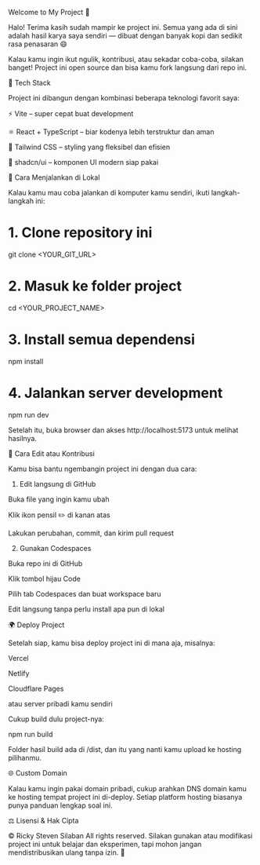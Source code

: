 Welcome to My Project 👋

Halo! Terima kasih sudah mampir ke project ini.
Semua yang ada di sini adalah hasil karya saya sendiri — dibuat dengan banyak kopi dan sedikit rasa penasaran 😄

Kalau kamu ingin ikut ngulik, kontribusi, atau sekadar coba-coba, silakan banget!
Project ini open source dan bisa kamu fork langsung dari repo ini.

🧩 Tech Stack

Project ini dibangun dengan kombinasi beberapa teknologi favorit saya:

⚡ Vite – super cepat buat development

⚛️ React + TypeScript – biar kodenya lebih terstruktur dan aman

🎨 Tailwind CSS – styling yang fleksibel dan efisien

🧱 shadcn/ui – komponen UI modern siap pakai

🚀 Cara Menjalankan di Lokal

Kalau kamu mau coba jalankan di komputer kamu sendiri, ikuti langkah-langkah ini:

# 1. Clone repository ini
git clone <YOUR_GIT_URL>

# 2. Masuk ke folder project
cd <YOUR_PROJECT_NAME>

# 3. Install semua dependensi
npm install

# 4. Jalankan server development
npm run dev


Setelah itu, buka browser dan akses http://localhost:5173 untuk melihat hasilnya.

🧠 Cara Edit atau Kontribusi

Kamu bisa bantu ngembangin project ini dengan dua cara:

1. Edit langsung di GitHub

Buka file yang ingin kamu ubah

Klik ikon pensil ✏️ di kanan atas

Lakukan perubahan, commit, dan kirim pull request

2. Gunakan Codespaces

Buka repo ini di GitHub

Klik tombol hijau Code

Pilih tab Codespaces dan buat workspace baru

Edit langsung tanpa perlu install apa pun di lokal

🌍 Deploy Project

Setelah siap, kamu bisa deploy project ini di mana aja, misalnya:

Vercel

Netlify

Cloudflare Pages

atau server pribadi kamu sendiri

Cukup build dulu project-nya:

npm run build


Folder hasil build ada di /dist, dan itu yang nanti kamu upload ke hosting pilihanmu.

🌐 Custom Domain

Kalau kamu ingin pakai domain pribadi, cukup arahkan DNS domain kamu ke hosting tempat project ini di-deploy.
Setiap platform hosting biasanya punya panduan lengkap soal ini.

⚖️ Lisensi & Hak Cipta

© Ricky Steven Silaban
All rights reserved.
Silakan gunakan atau modifikasi project ini untuk belajar dan eksperimen,
tapi mohon jangan mendistribusikan ulang tanpa izin. 🙏
